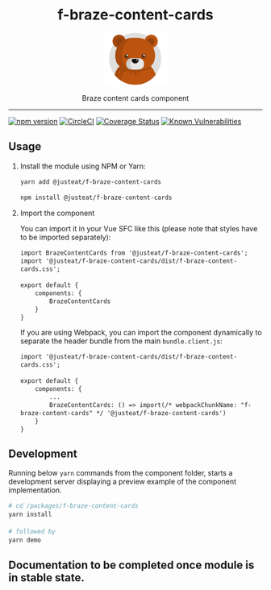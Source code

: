 
<div align="center">
  <h1>f-braze-content-cards</h1>

  <img width="125" alt="Fozzie Bear" src="../../bear.png" />

  <p>Braze content cards component</p>
</div>

---

[![npm version](https://badge.fury.io/js/%40justeat%2Ff-braze-content-cards.svg)](https://badge.fury.io/js/%40justeat%2Ff-braze-content-cards)
[![CircleCI](https://circleci.com/gh/justeat/fozzie-components.svg?style=svg&circle-token=4c77c1990b98c8e06e01b497bc80f376346f609d)](https://circleci.com/gh/justeat/workflows/fozzie-components)
[![Coverage Status](https://coveralls.io/repos/github/justeat/f-braze-content-cards/badge.svg)](https://coveralls.io/github/justeat/f-braze-content-cards)
[![Known Vulnerabilities](https://snyk.io/test/github/justeat/f-braze-content-cards/badge.svg?targetFile=package.json)](https://snyk.io/test/github/justeat/f-braze-content-cards?targetFile=package.json)

## Usage

1.  Install the module using NPM or Yarn:

    ```bash
    yarn add @justeat/f-braze-content-cards
    ```

    ```bash
    npm install @justeat/f-braze-content-cards
    ```

2.  Import the component

    You can import it in your Vue SFC like this (please note that styles have to be imported separately):

    ```
    import BrazeContentCards from '@justeat/f-braze-content-cards';
    import '@justeat/f-braze-content-cards/dist/f-braze-content-cards.css';

    export default {
        components: {
            BrazeContentCards
        }
    }
    ```

    If you are using Webpack, you can import the component dynamically to separate the header bundle from the main `bundle.client.js`:

    ```
    import '@justeat/f-braze-content-cards/dist/f-braze-content-cards.css';

    export default {
        components: {
            ...
            BrazeContentCards: () => import(/* webpackChunkName: "f-braze-content-cards" */ '@justeat/f-braze-content-cards')
        }
    }

    ```

## Development

Running below `yarn` commands from the component folder, starts a development
server displaying a preview example of the component implementation.

```bash
# cd /packages/f-braze-content-cards
yarn install

# followed by
yarn demo
```

## Documentation to be completed once module is in stable state.
